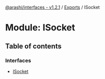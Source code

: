 [@arashi/interfaces - v1.2.1](../README.md) / [Exports](../modules.md) / ISocket

# Module: ISocket

## Table of contents

### Interfaces

- [ISocket](../interfaces/ISocket.ISocket-1.md)
